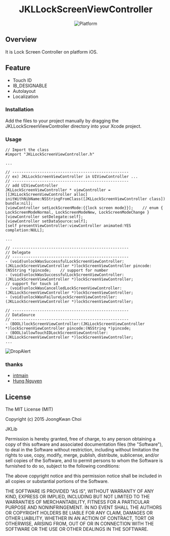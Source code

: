 <h1 align="center">JKLLockScreenViewController</h1>

<p align="center">
<img src="https://img.shields.io/cocoapods/p/DeepLinkSDK.svg?style=flat" alt="Platform" /></a>
</p>

Overview
-------------
It is Lock Screen Controller on platform iOS.

Feature
-------------
- Touch ID
- IB_DESIGNABLE
- Autolayout
- Localization


### Installation
Add the files to your project manually by dragging the JKLLockScreenViewController directory into your Xcode project.

### Usage

```
// Import the class
#import "JKLLockScreenViewController.h"

...

// ---------------------------------------------------
// ex) JKLLockScreenViewController in UIViewController ...
// ---------------------------------------------------
// add UIViewController
JKLLockScreenViewController * viewController = [[JKLLockScreenViewController alloc] initWithNibName:NSStringFromClass([JKLLockScreenViewController class]) bundle:nil];
[viewController setLockScreenMode:{{lock screen mode}}];    // enum { LockScreenModeNormal, LockScreenModeNew, LockScreenModeChange }
[viewController setDelegate:self];
[viewController setDataSource:self];
[self presentViewController:viewController animated:YES completion:NULL];
    
...

// ---------------------------------------------------
// Delegate
// ---------------------------------------------------
- (void)unlockWasSuccessfulLockScreenViewController:(JKLLockScreenViewController *)lockScreenViewController pincode:(NSString *)pincode;    // support for number
- (void)unlockWasSuccessfulLockScreenViewController:(JKLLockScreenViewController *)lockScreenViewController;                                // support for touch id
- (void)unlockWasCancelledLockScreenViewController:(JKLLockScreenViewController *)lockScreenViewController;
- (void)unlockWasFailureLockScreenViewController:(JKLLockScreenViewController *)lockScreenViewController;

// ---------------------------------------------------
// DataSource
// ---------------------------------------------------
- (BOOL)lockScreenViewController:(JKLLockScreenViewController *)lockScreenViewController pincode:(NSString *)pincode;
- (BOOL)allowTouchIDLockScreenViewController:(JKLLockScreenViewController *)lockScreenViewController;
...

```

![DropAlert](https://github.com/tiny2n/JKLLockScreenViewController/blob/master/Screenshot.png)


### thanks

- [intmain](https://github.com/intmain)
- [Hung Nguyen](https://github.com/nahung89)

License
-------------------------------------------------------
The MIT License (MIT)

Copyright (c) 2015 JoongKwan Choi

JKLib

Permission is hereby granted, free of charge, to any person obtaining a copy
of this software and associated documentation files (the "Software"), to deal
in the Software without restriction, including without limitation the rights
to use, copy, modify, merge, publish, distribute, sublicense, and/or sell
copies of the Software, and to permit persons to whom the Software is
furnished to do so, subject to the following conditions:

The above copyright notice and this permission notice shall be included in all
copies or substantial portions of the Software.

THE SOFTWARE IS PROVIDED "AS IS", WITHOUT WARRANTY OF ANY KIND, EXPRESS OR
IMPLIED, INCLUDING BUT NOT LIMITED TO THE WARRANTIES OF MERCHANTABILITY,
FITNESS FOR A PARTICULAR PURPOSE AND NONINFRINGEMENT. IN NO EVENT SHALL THE
AUTHORS OR COPYRIGHT HOLDERS BE LIABLE FOR ANY CLAIM, DAMAGES OR OTHER
LIABILITY, WHETHER IN AN ACTION OF CONTRACT, TORT OR OTHERWISE, ARISING FROM,
OUT OF OR IN CONNECTION WITH THE SOFTWARE OR THE USE OR OTHER DEALINGS IN THE
SOFTWARE.

